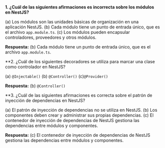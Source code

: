 **1. ¿Cuál de las siguientes afirmaciones es incorrecta sobre los módulos en NestJS?**

(a) Los módulos son las unidades básicas de organización en una aplicación NestJS. 
(b) Cada módulo tiene un punto de entrada único, que es el archivo `app.module.ts`.
(c) Los módulos pueden encapsular controladores, proveedores y otros módulos.

**Respuesta:** (b) Cada módulo tiene un punto de entrada único, que es el archivo `app.module.ts`.

**2. ¿Cuál de los siguientes decoradores se utiliza para marcar una clase como controlador en NestJS?

(a) `@Injectable()` 
(b) `@Controller()`
(c)`@Provider()` 


**Respuesta:** (b) `@Controller()`

**3. ¿Cuál de las siguientes afirmaciones es correcta sobre el patrón de inyección de dependencias en NestJS?

(a) El patrón de inyección de dependencias no se utiliza en NestJS.
(b) Los componentes deben crear y administrar sus propias dependencias.
(c) El contenedor de inyección de dependencias de NestJS gestiona las dependencias entre módulos y componentes.

**Respuesta:** (c) El contenedor de inyección de dependencias de NestJS gestiona las dependencias entre módulos y componentes.
